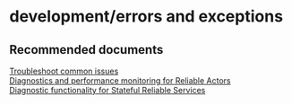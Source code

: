 <properties
	pageTitle="development/errors and exceptions"
	description="development/errors and exceptions"
	service="microsoft.servicefabric"
	resource="clusters"
	authors="aashu"
	displayOrder=""
	selfHelpType="generic"
	supportTopicIds="32449687"
	resourceTags=""
	productPesIds="15842"
	cloudEnvironments="public,BlackForest,Fairfax"
/>

# development/errors and exceptions

## **Recommended documents**
[Troubleshoot common issues](https://azure.microsoft.com/documentation/articles/service-fabric-diagnostics-troubleshoot-common-scenarios/)<br>
[Diagnostics and performance monitoring for Reliable Actors](https://azure.microsoft.com/documentation/articles/service-fabric-reliable-actors-diagnostics/)<br>
[Diagnostic functionality for Stateful Reliable Services](https://azure.microsoft.com/documentation/articles/service-fabric-reliable-services-diagnostics/)
